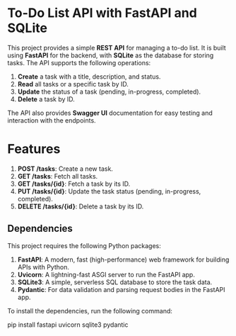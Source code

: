# To-Do List API with FastAPI and SQLite

This project provides a simple **REST API** for managing a to-do list. It is built using **FastAPI** for the backend, with **SQLite** as the database for storing tasks. The API supports the following operations:

1. **Create** a task with a title, description, and status.
2.  **Read** all tasks or a specific task by ID.
3.  **Update** the status of a task (pending, in-progress, completed).
4.  **Delete** a task by ID.

The API also provides **Swagger UI** documentation for easy testing and interaction with the endpoints.

# Features

1. **POST /tasks**: Create a new task.
2. **GET /tasks**: Fetch all tasks.
3. **GET /tasks/{id}**: Fetch a task by its ID.
4. **PUT /tasks/{id}**: Update the task status (pending, in-progress, completed).
5. **DELETE /tasks/{id}**: Delete a task by its ID.

## Dependencies

This project requires the following Python packages:

1. **FastAPI**: A modern, fast (high-performance) web framework for building APIs with Python.
2. **Uvicorn**: A lightning-fast ASGI server to run the FastAPI app.
3. **SQLite3**: A simple, serverless SQL database to store the task data.
4. **Pydantic**: For data validation and parsing request bodies in the FastAPI app.

To install the dependencies, run the following command:

pip install fastapi uvicorn sqlite3 pydantic
